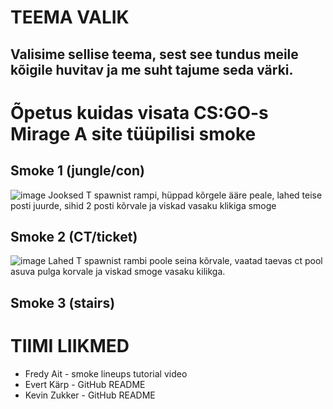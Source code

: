 # TEEMA VALIK
## Valisime sellise teema, sest see tundus meile kõigile huvitav ja me suht tajume seda värki.


# Õpetus kuidas visata CS:GO-s Mirage A site tüüpilisi smoke

## Smoke 1 (jungle/con)
![image](https://user-images.githubusercontent.com/93243148/165745770-23396514-0452-4f15-ab04-e519708e05d8.png)
Jooksed T spawnist rampi, hüppad kõrgele ääre peale, lahed teise posti juurde, sihid 2 posti kõrvale ja viskad vasaku klikiga smoge

## Smoke 2 (CT/ticket)
![image](https://user-images.githubusercontent.com/93243148/165745966-adc343b3-0023-4e2b-8f46-735753edcc04.png)
Lahed T spawnist rambi poole seina kõrvale, vaatad taevas ct pool asuva pulga korvale ja viskad smoge vasaku kilikga.

## Smoke 3 (stairs)



 # TIIMI LIIKMED
 - Fredy Ait - smoke lineups tutorial video
 - Evert Kärp - GitHub README
 - Kevin Zukker -  GitHub README
